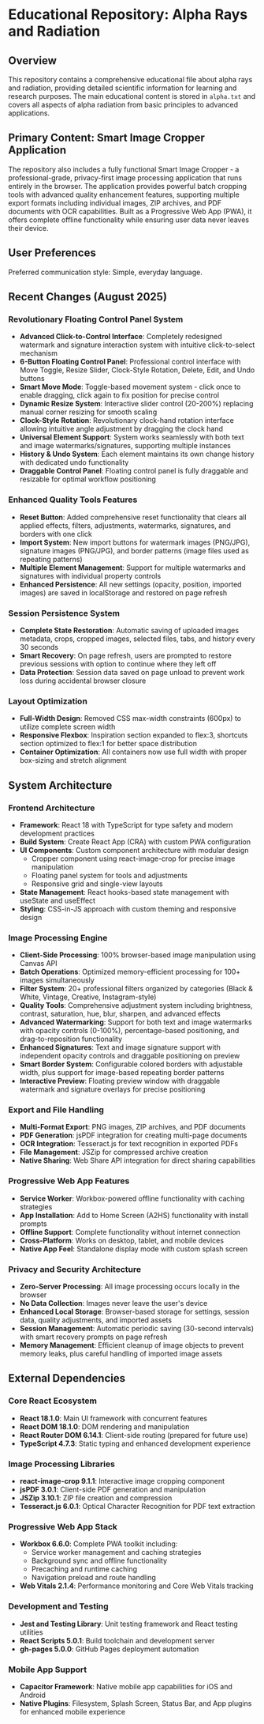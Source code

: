 # Educational Repository: Alpha Rays and Radiation

## Overview

This repository contains a comprehensive educational file about alpha rays and radiation, providing detailed scientific information for learning and research purposes. The main educational content is stored in `alpha.txt` and covers all aspects of alpha radiation from basic principles to advanced applications.

## Primary Content: Smart Image Cropper Application

The repository also includes a fully functional Smart Image Cropper - a professional-grade, privacy-first image processing application that runs entirely in the browser. The application provides powerful batch cropping tools with advanced quality enhancement features, supporting multiple export formats including individual images, ZIP archives, and PDF documents with OCR capabilities. Built as a Progressive Web App (PWA), it offers complete offline functionality while ensuring user data never leaves their device.

## User Preferences

Preferred communication style: Simple, everyday language.

## Recent Changes (August 2025)

### Revolutionary Floating Control Panel System
- **Advanced Click-to-Control Interface**: Completely redesigned watermark and signature interaction system with intuitive click-to-select mechanism
- **6-Button Floating Control Panel**: Professional control interface with Move Toggle, Resize Slider, Clock-Style Rotation, Delete, Edit, and Undo buttons
- **Smart Move Mode**: Toggle-based movement system - click once to enable dragging, click again to fix position for precise control
- **Dynamic Resize System**: Interactive slider control (20-200%) replacing manual corner resizing for smooth scaling
- **Clock-Style Rotation**: Revolutionary clock-hand rotation interface allowing intuitive angle adjustment by dragging the clock hand
- **Universal Element Support**: System works seamlessly with both text and image watermarks/signatures, supporting multiple instances
- **History & Undo System**: Each element maintains its own change history with dedicated undo functionality
- **Draggable Control Panel**: Floating control panel is fully draggable and resizable for optimal workflow positioning

### Enhanced Quality Tools Features  
- **Reset Button**: Added comprehensive reset functionality that clears all applied effects, filters, adjustments, watermarks, signatures, and borders with one click
- **Import System**: New import buttons for watermark images (PNG/JPG), signature images (PNG/JPG), and border patterns (image files used as repeating patterns)
- **Multiple Element Management**: Support for multiple watermarks and signatures with individual property controls
- **Enhanced Persistence**: All new settings (opacity, position, imported images) are saved in localStorage and restored on page refresh

### Session Persistence System
- **Complete State Restoration**: Automatic saving of uploaded images metadata, crops, cropped images, selected files, tabs, and history every 30 seconds
- **Smart Recovery**: On page refresh, users are prompted to restore previous sessions with option to continue where they left off
- **Data Protection**: Session data saved on page unload to prevent work loss during accidental browser closure

### Layout Optimization
- **Full-Width Design**: Removed CSS max-width constraints (600px) to utilize complete screen width
- **Responsive Flexbox**: Inspiration section expanded to flex:3, shortcuts section optimized to flex:1 for better space distribution
- **Container Optimization**: All containers now use full width with proper box-sizing and stretch alignment

## System Architecture

### Frontend Architecture
- **Framework**: React 18 with TypeScript for type safety and modern development practices
- **Build System**: Create React App (CRA) with custom PWA configuration
- **UI Components**: Custom component architecture with modular design
  - Cropper component using react-image-crop for precise image manipulation
  - Floating panel system for tools and adjustments
  - Responsive grid and single-view layouts
- **State Management**: React hooks-based state management with useState and useEffect
- **Styling**: CSS-in-JS approach with custom theming and responsive design

### Image Processing Engine
- **Client-Side Processing**: 100% browser-based image manipulation using Canvas API
- **Batch Operations**: Optimized memory-efficient processing for 100+ images simultaneously
- **Filter System**: 20+ professional filters organized by categories (Black & White, Vintage, Creative, Instagram-style)
- **Quality Tools**: Comprehensive adjustment system including brightness, contrast, saturation, hue, blur, sharpen, and advanced effects
- **Advanced Watermarking**: Support for both text and image watermarks with opacity controls (0-100%), percentage-based positioning, and drag-to-reposition functionality
- **Enhanced Signatures**: Text and image signature support with independent opacity controls and draggable positioning on preview
- **Smart Border System**: Configurable colored borders with adjustable width, plus support for image-based repeating border patterns
- **Interactive Preview**: Floating preview window with draggable watermark and signature overlays for precise positioning

### Export and File Handling
- **Multi-Format Export**: PNG images, ZIP archives, and PDF documents
- **PDF Generation**: jsPDF integration for creating multi-page documents
- **OCR Integration**: Tesseract.js for text recognition in exported PDFs
- **File Management**: JSZip for compressed archive creation
- **Native Sharing**: Web Share API integration for direct sharing capabilities

### Progressive Web App Features
- **Service Worker**: Workbox-powered offline functionality with caching strategies
- **App Installation**: Add to Home Screen (A2HS) functionality with install prompts
- **Offline Support**: Complete functionality without internet connection
- **Cross-Platform**: Works on desktop, tablet, and mobile devices
- **Native App Feel**: Standalone display mode with custom splash screen

### Privacy and Security Architecture
- **Zero-Server Processing**: All image processing occurs locally in the browser
- **No Data Collection**: Images never leave the user's device
- **Enhanced Local Storage**: Browser-based storage for settings, session data, quality adjustments, and imported assets
- **Session Management**: Automatic periodic saving (30-second intervals) with smart recovery prompts on page refresh
- **Memory Management**: Efficient cleanup of image objects to prevent memory leaks, plus careful handling of imported image assets

## External Dependencies

### Core React Ecosystem
- **React 18.1.0**: Main UI framework with concurrent features
- **React DOM 18.1.0**: DOM rendering and manipulation
- **React Router DOM 6.14.1**: Client-side routing (prepared for future use)
- **TypeScript 4.7.3**: Static typing and enhanced development experience

### Image Processing Libraries
- **react-image-crop 9.1.1**: Interactive image cropping component
- **jsPDF 3.0.1**: Client-side PDF generation and manipulation
- **JSZip 3.10.1**: ZIP file creation and compression
- **Tesseract.js 6.0.1**: Optical Character Recognition for PDF text extraction

### Progressive Web App Stack
- **Workbox 6.6.0**: Complete PWA toolkit including:
  - Service worker management and caching strategies
  - Background sync and offline functionality
  - Precaching and runtime caching
  - Navigation preload and route handling
- **Web Vitals 2.1.4**: Performance monitoring and Core Web Vitals tracking

### Development and Testing
- **Jest and Testing Library**: Unit testing framework and React testing utilities
- **React Scripts 5.0.1**: Build toolchain and development server
- **gh-pages 5.0.0**: GitHub Pages deployment automation

### Mobile App Support
- **Capacitor Framework**: Native mobile app capabilities for iOS and Android
- **Native Plugins**: Filesystem, Splash Screen, Status Bar, and App plugins for enhanced mobile experience